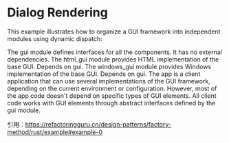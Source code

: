 # Dialog Rendering

This example illustrates how to organize a GUI framework into independent modules using dynamic dispatch:

The gui module defines interfaces for all the components.
It has no external dependencies.
The html_gui module provides HTML implementation of the base GUI.
Depends on gui.
The windows_gui module provides Windows implementation of the base GUI.
Depends on gui.
The app is a client application that can use several implementations of the GUI framework, depending on the current environment or configuration. However, most of the app code doesn't depend on specific types of GUI elements. All client code works with GUI elements through abstract interfaces defined by the gui module.

引用：https://refactoringguru.cn/design-patterns/factory-method/rust/example#example-0